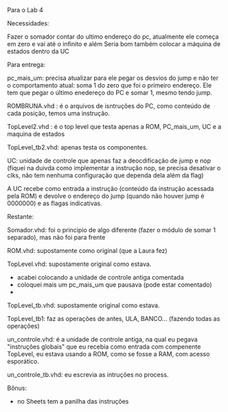 Para o Lab 4

Necessidades:

Fazer o somador contar do ultimo endereço do pc, atualmente ele começa em zero e vai até o infinito e além
Seria bom também colocar a máquina de estados dentro da UC

Para entrega:

pc_mais_um: precisa atualizar para ele pegar os desvios do jump e não ter o comportamento atual: soma 1 do zero que foi o primeiro endereço. Ele tem que pegar o último enedereço do PC e somar 1, mesmo tendo jump.

ROMBRUNA.vhd : é o arquivos de isntruções do PC, como conteúdo de cada posição, temos uma instrução.

TopLevel2.vhd : é o top level que testa apenas a ROM, PC_mais_um, UC e a maquina de estados

TopLevel_tb2.vhd: apenas testa os componentes.

UC: unidade de controle que apenas faz a deocdificação de jump e nop (fiquei na duivda como implementar a instrução nop, se precisa desativar o clks, não tem nenhuma configuração que dependa dela além da flag)

A UC recebe como entrada a instrução (conteúdo da instrução acessada pela ROM) e devolve o endereço do jump (quando não houver jump é 0000000) e as flagas indicativas.

Restante:

Somador.vhd: foi o principio de algo diferente (fazer o módulo de somar 1 separado), mas não foi para frente

ROM.vhd: supostamente como original (que a Laura fez)

TopLevel.vhd: supostamente original como estava.
- acabei colocando a unidade de controle antiga comentada
- coloquei mais um pc_mais_um que pausava (pode estar comentado)
- 
TopLevel_tb.vhd: supostamente original como estava.

TopLevel_tb1: faz as operações de antes, ULA, BANCO... (fazendo todas as operações)

un_controle.vhd: é a unidade de controle antiga, na qual eu pegava "instruções globais" que eu recebia como entrada com compenente TopLevel, eu estava usando a ROM, como se fosse a RAM, com acesso esporático.

un_controle_tb.vhd: eu escrevia as intruções no process.

Bônus:

- no Sheets tem a panilha das instruções
